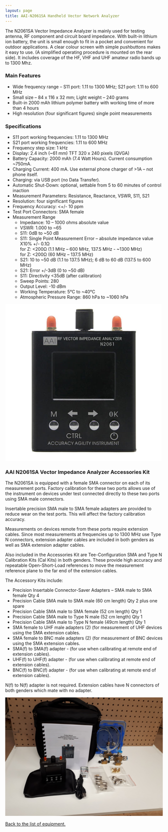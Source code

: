 ```yaml
---
layout: page
title: AAI-N2061SA Handheld Vector Network Analyzer
---
```


The N2061SA Vector Impedance Analyzer is mainly used for testing antenna, RF component and circuit board impedance.  With built-in lithium ion battery, the unit is small enough to fit in a pocket and convenient for outdoor applications. A clear colour screen with simple pushbuttons makes it easy to use. (A simplified operating procedure is mounted on the rear side). It includes coverage of the HF, VHF and UHF amateur radio bands up to 1300 Mhz.

### Main Features

* Wide frequency range – S11 port: 1.11 to 1300 MHz; S21 port: 1.11 to 600 MHz
* Small size – 84 x 116 x 32 mm; Light weight – 240 grams
* Built-in 2000 mAh lithium polymer battery with working time of more than 4 hours
* High resolution (four significant figures) single point measurements

### Specifications

* S11 port working frequencies: 1.11 to 1300 MHz
* S21 port working frequencies: 1.11 to 600 MHz
* Frequency step size: 1 kHz
* Display: 2.4 inch (~61 mm) TFT  320 x 240 pixels (QVGA)
* Battery Capacity: 2000 mAh (7.4 Watt Hours). Current consumption ~750mA.
* Charging Current: 400 mA. Use external phone charger of >1A – not phone itself.
* Charging: via USB port (no Data Transfer).
* Automatic Shut-Down: optional, settable from 5 to 60 minutes of control inaction
* Measurement Parameters:  Resistance, Reactance, VSWR, S11, S21
* Resolution: four significant figures
* Frequency Accuracy: <+/- 10 ppm
* Test Port Connectors: SMA female
* Measurement Range
  * Impedance: 10 – 1000 ohms absolute value
  * VSWR: 1.000 to ~65
  * S11: 0dB to ~50 dB
  * S11: Single Point Measurement Error – absolute impedance value X10% +/- 0.1Ω  
    for Z: <200Ω (1.1 MHz – 600 MHz, 137.5 MHz - ~1300 MHz)  
    for Z: <200Ω (60 MHz – 137.5 MHz)
  * S21: 10 to ~50 dB (1.1 to 137.5 MHz); 6 dB to 60 dB (137.5 to 600 MHz)
  * S21: Error +/-3dB (0 to ~50 dB)
  * S11: Directivity <35dB (after calibration)
  * Sweep Points: 280
  * Output Level: -10 dBm
  * Working Temperature: 5°C to ~40°C
  * Atmospheric Pressure Range: 860 hPa to ~1060 hPa

![AAI N2061SA](aai-n2061sa.jpg)

### AAI N2061SA Vector Impedance Analyzer Accessories Kit

The N2061SA is equipped with a female SMA connector on each of its measurement ports.
Factory calibration for these two ports allows use of the instrument on devices under test connected directly to these two ports using SMA male connectors.

Insertable precision SMA male to SMA female adapters are provided to reduce wear on the test ports. This will affect the factory calibration accuracy.

Measurements on devices remote from these ports require extension cables. Since most measurements at frequencies up to 1300 MHz use Type N connectors, extension adapter cables are included in both genders as well as SMA extension adapter cables.

Also included in the Accessories Kit are Tee-Configuration SMA and Type N Calibration Kits (Cal Kits) in both genders. These provide high accuracy and repeatable Open-Short-Load references to move the measurement reference plane to the far end of the extension cables.

The Accessory Kits include:

* Precision Insertable Connector-Saver Adapters – SMA male to SMA female Qty 4
* Precision Cable SMA male to SMA male (60 cm length) Qty 2 plus one spare
* Precision Cable SMA male to SMA female (52 cm length) Qty 1
* Precision Cable SMA male to Type N male (52 cm length) Qty 1
* Precision Cable SMA male to Type N female (49cm length) Qty 1
* SMA female to UHF male adapters (2) (for measurement of UHF devices using the SMA extension cables.
* SMA female to BNC male adapters (2) (for measurement of BNC devices using the SMA extension cables.
* SMA(f) to SMA(f) adapter - (for use when calibrating at remote end of extension cables).
* UHF(f) to UHF(f) adapter - (for use when calibrating at remote end of extension cables).
* BNC(f) to BNC(f) adapter - (for use when calibrating at remote end of extension cables).  

N(f) to N(f) adapter is not required. Extension cables have N connectors of both genders which mate with no adapter.

![AAI N2061SA kit](aai-n2061sa-kit-small.jpg)

[Back to the list of equipment.](./)
